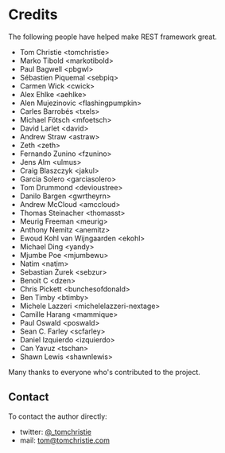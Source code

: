 # Credits

The following people have helped make REST framework great.

* Tom Christie \<tomchristie> 
* Marko Tibold \<markotibold>
* Paul Bagwell \<pbgwl>
* Sébastien Piquemal \<sebpiq>
* Carmen Wick \<cwick>
* Alex Ehlke \<aehlke>
* Alen Mujezinovic \<flashingpumpkin>
* Carles Barrobés \<txels>
* Michael Fötsch \<mfoetsch>
* David Larlet \<david>
* Andrew Straw \<astraw>
* Zeth \<zeth>
* Fernando Zunino \<fzunino>
* Jens Alm \<ulmus>
* Craig Blaszczyk \<jakul>
* Garcia Solero \<garciasolero>
* Tom Drummond \<devioustree>
* Danilo Bargen \<gwrtheyrn>
* Andrew McCloud \<amccloud>
* Thomas Steinacher \<thomasst>
* Meurig Freeman \<meurig>
* Anthony Nemitz \<anemitz>
* Ewoud Kohl van Wijngaarden \<ekohl>
* Michael Ding \<yandy>
* Mjumbe Poe \<mjumbewu>
* Natim \<natim>
* Sebastian Żurek \<sebzur>
* Benoit C \<dzen>
* Chris Pickett \<bunchesofdonald>
* Ben Timby \<btimby>
* Michele Lazzeri \<michelelazzeri-nextage>
* Camille Harang \<mammique>
* Paul Oswald \<poswald>
* Sean C. Farley \<scfarley>
* Daniel Izquierdo \<izquierdo>
* Can Yavuz \<tschan>
* Shawn Lewis \<shawnlewis>

Many thanks to everyone who's contributed to the project.

## Contact

To contact the author directly:

* twitter: [@_tomchristie][twitter]
* mail: [tom@tomchristie.com][email]
 
[email]: mailto:tom@tomchristie.com
[twitter]: http://twitter.com/_tomchristie